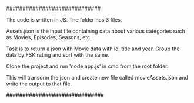 #############################


The code is written in JS. 
The folder has 3 files.

Assets.json is the input file containing data about various 
categories such as Movies, Episodes, Seasons, etc.

Task is to return a json with Movie data with id, title and year.
Group the data by FSK rating and sort with the same.

Clone the project and run 'node app.js' in cmd from the root folder.

This will transorm the json and create new file called movieAssets.json and write the output to that file.

##############################